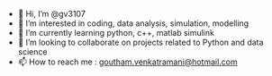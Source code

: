 - 👋 Hi, I’m @gv3107
- 👀 I’m interested in coding, data analysis, simulation, modelling 
- 🌱 I’m currently learning python, c++, matlab simulink
- 💞️ I’m looking to collaborate on projects related to Python and data science
- 📫 How to reach me : goutham.venkatramani@hotmail.com

<!---
gv3107/gv3107 is a ✨ special ✨ repository because its `README.md` (this file) appears on your GitHub profile.
You can click the Preview link to take a look at your changes.
--->
